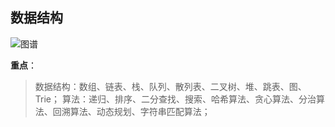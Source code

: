 ## 数据结构

![图谱](./data_structrue.jpg)

**重点**：
> 数据结构：数组、链表、栈、队列、散列表、二叉树、堆、跳表、图、Trie；
> 算法：递归、排序、二分查找、搜索、哈希算法、贪心算法、分治算法、回溯算法、动态规划、字符串匹配算法；

